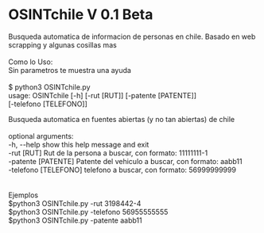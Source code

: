 # OSINTchile V 0.1 Beta
Busqueda automatica de informacion de personas en chile. Basado en web scrapping y algunas cosillas mas<br>
<br>
Como lo Uso: <br>
  Sin parametros te muestra una ayuda<br>
<br>
$ python3 OSINTchile.py<br>
usage: OSINTchile [-h] [-rut [RUT]] [-patente [PATENTE]]<br>
                  [-telefono [TELEFONO]]<br>

Busqueda automatica en fuentes abiertas (y no tan abiertas) de chile<br>
<br>
optional arguments:<br>
  -h, --help            show this help message and exit<br>
  -rut [RUT]            Rut de la persona a buscar, con formato: 11111111-1<br>
  -patente [PATENTE]    Patente del vehiculo a buscar, con formato: aabb11<br>
  -telefono [TELEFONO]  telefono a buscar, con formato: 56999999999<br>
<br>
<br>
Ejemplos<br>
$python3 OSINTchile.py -rut 3198442-4<br>
$python3 OSINTchile.py -telefono 56955555555<br>
$python3 OSINTchile.py -patente aabb11<br>

